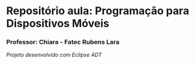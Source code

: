 # Repositório aula: Programação para Dispositivos Móveis
### Professor: Chiara - Fatec Rubens Lara

*Projeto desenvolvido com Eclipse ADT*
